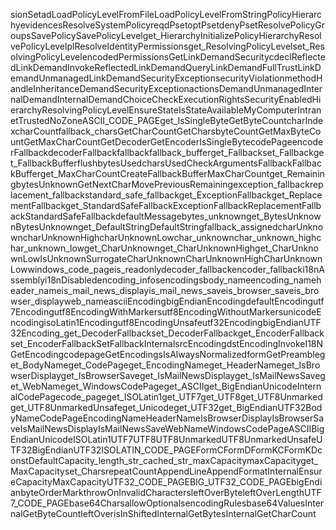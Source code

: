 sionSet ad LoadPolicyLevelFromFile LoadPolicyLevelFromString PolicyHierarchy evidences ResolveSystemPolicy reqdPset optPset denyPset ResolvePolicyGroups SavePolicy SavePolicyLevel get_Hierarchy InitializePolicyHierarchy ResolvePolicyLevel pl ResolveIdentityPermissions get_ResolvingPolicyLevel set_ResolvingPolicyLevel encodedPermissions GetLinkDemandSecurity cdecl ReflectedLinkDemandInvoke ReflectedLinkDemandQuery LinkDemandFullTrust LinkDemandUnmanaged LinkDemandSecurityException securityViolation methodHandle InheritanceDemandSecurityException actions DemandUnmanaged InternalDemand InternalDemandChoice CheckExecutionRights SecurityEnabled Hierarchy ResolvingPolicyLevel EnsureState IsStateAvailable MyComputer Intranet Trusted NoZone ASCII_CODE_PAGE get_IsSingleByte GetByteCount charIndex charCount fallback_chars GetCharCount GetChars byteCount GetMaxByteCount GetMaxCharCount GetDecoder GetEncoder IsSingleByte codePage encoderFallback decoderFallback fallback fallback_buffer get_Fallback set_Fallback get_FallbackBuffer flush bytesUsed charsUsed CheckArguments Fallback FallbackBuffer get_MaxCharCount CreateFallbackBuffer MaxCharCount get_Remaining bytesUnknown GetNextChar MovePrevious Remaining exception_fallback replacement_fallback standard_safe_fallback get_ExceptionFallback get_ReplacementFallback get_StandardSafeFallback ExceptionFallback ReplacementFallback StandardSafeFallback defaultMessage bytes_unknown get_BytesUnknown BytesUnknown get_DefaultString DefaultString fallback_assigned charUnknown charUnknownHigh charUnknownLow char_unknown char_unknown_high char_unknown_low get_CharUnknown get_CharUnknownHigh get_CharUnknownLow IsUnknownSurrogate CharUnknown CharUnknownHigh CharUnknownLow windows_code_page is_readonly decoder_fallback encoder_fallback i18nAssembly i18nDisabled encoding_infos encodings body_name encoding_name header_name is_mail_news_display is_mail_news_save is_browser_save is_browser_display web_name asciiEncoding bigEndianEncoding defaultEncoding utf7Encoding utf8EncodingWithMarkers utf8EncodingWithoutMarkers unicodeEncoding isoLatin1Encoding utf8EncodingUnsafe utf32Encoding bigEndianUTF32Encoding _ get_DecoderFallback set_DecoderFallback get_EncoderFallback set_EncoderFallback SetFallbackInternal srcEncoding dstEncoding InvokeI18N GetEncoding codepage GetEncodings IsAlwaysNormalized form GetPreamble get_BodyName get_CodePage get_EncodingName get_HeaderName get_IsBrowserDisplay get_IsBrowserSave get_IsMailNewsDisplay get_IsMailNewsSave get_WebName get_WindowsCodePage get_ASCII get_BigEndianUnicode InternalCodePage code_page get_ISOLatin1 get_UTF7 get_UTF8 get_UTF8Unmarked get_UTF8UnmarkedUnsafe get_Unicode get_UTF32 get_BigEndianUTF32 BodyName CodePage EncodingName HeaderName IsBrowserDisplay IsBrowserSave IsMailNewsDisplay IsMailNewsSave WebName WindowsCodePage ASCII BigEndianUnicode ISOLatin1 UTF7 UTF8 UTF8Unmarked UTF8UnmarkedUnsafe UTF32 BigEndianUTF32 ISOLATIN_CODE_PAGE FormC FormD FormKC FormKD constDefaultCapacity _length _str _cached_str _maxCapacity maxCapacity get_MaxCapacity set_Chars repeatCount AppendLine AppendFormat InternalEnsureCapacity MaxCapacity UTF32_CODE_PAGE BIG_UTF32_CODE_PAGE bigEndian byteOrderMark throwOnInvalidCharacters leftOverByte leftOverLength UTF7_CODE_PAGE base64Chars allowOptionals encodingRules base64Values InternalGetByteCount leftOver isInShifted InternalGetBytes InternalGetCharCount